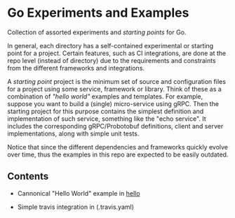 # Go Experiments and Examples

Collection of assorted experiments and _starting points_ for Go.

In general, each directory has a self-contained experimental or starting point for a project.
Certain features, such as CI integrations, are done at the repo level (instead of directory) due to the requirements and
constraints from the different frameworks and integrations.

A _starting point_ project is the minimum set of source and configuration files for a project using some service, framework or library. Think of these as a combination of _"hello world"_ examples and templates. For example, suppose you want to build a (single) micro-service using gRPC. Then the starting project for this purpose contains the simplest definition and implementation of such service, something like the "echo service". It includes the corresponding gRPC/Probotobuf definitions,  client and server implementations, along with simple unit tests.

Notice that since the different dependencies and frameworks quickly evolve over time, thus the examples in this repo are
expected to be easily outdated.

## Contents

* Cannonical "Hello World" example in [hello](hello)

* Simple travis integration in (.travis.yaml)

